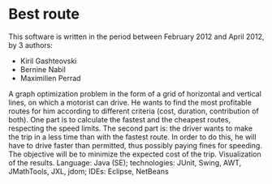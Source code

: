 Best route
============
This software is written in the period between February 2012 and April 2012, by 3 authors:
* Kiril Gashteovski
* Bernine Nabil
* Maximilien Perrad

A graph optimization problem in the form of a grid of horizontal and vertical lines, on which a motorist can drive. He wants to find the most profitable routes for him according to different criteria (cost, duration, contribution of both). One part is to calculate the fastest and the cheapest routes, respecting the speed limits. The second part is: the driver wants to make the trip in a less time than with the fastest route. In order to do this, he will have to drive faster than permitted, thus possibly paying fines for speeding. The objective will be to minimize the expected cost of the trip. Visualization of the results. Language: Java (SE); technologies: JUnit, Swing, AWT, JMathTools, JXL, jdom; IDEs: Eclipse, NetBeans
